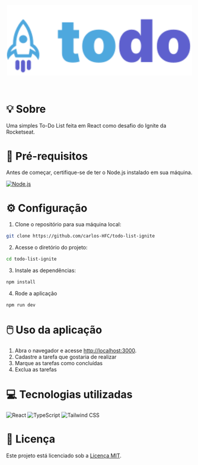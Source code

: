 <p align="center">
  <img src="src/assets/logo.svg" width="500" />
</p>
<br/>

# :bulb: Sobre

Uma simples To-Do List feita em React como desafio do Ignite da Rocketseat.

# :page_with_curl: Pré-requisitos

Antes de começar, certifique-se de ter o Node.js instalado em sua máquina.

<a href="https://nodejs.org">
  <img width="50" src="https://user-images.githubusercontent.com/25181517/183568594-85e280a7-0d7e-4d1a-9028-c8c2209e073c.png" alt="Node.js" title="Node.js"/>
</a>

# :gear: Configuração

1. Clone o repositório para sua máquina local:

```bash
git clone https://github.com/carlos-HFC/todo-list-ignite
```

2. Acesse o diretório do projeto:

```bash
cd todo-list-ignite
```

3. Instale as dependências:

```bash
npm install
```

4. Rode a aplicação

```bash
npm run dev
```

# :computer_mouse: Uso da aplicação

1. Abra o navegador e acesse [http://localhost:3000](http://localhost:3000).
2. Cadastre a tarefa que gostaria de realizar
3. Marque as tarefas como concluídas
4. Exclua as tarefas

# :computer: Tecnologias utilizadas

<p float="left">
<img width="50" src="https://user-images.githubusercontent.com/25181517/183897015-94a058a6-b86e-4e42-a37f-bf92061753e5.png" alt="React" title="React"/>
<img width="50" src="https://user-images.githubusercontent.com/25181517/183890598-19a0ac2d-e88a-4005-a8df-1ee36782fde1.png" alt="TypeScript" title="TypeScript"/>
<img width="50" src="https://user-images.githubusercontent.com/25181517/202896760-337261ed-ee92-4979-84c4-d4b829c7355d.png" alt="Tailwind CSS" title="Tailwind CSS"/>
</p>

# :page_facing_up: Licença

Este projeto está licenciado sob a [Licença MIT](LICENSE).